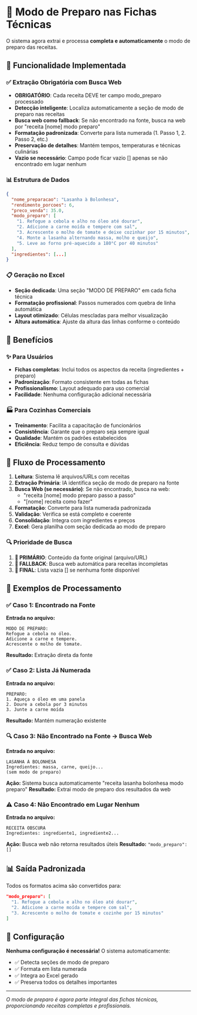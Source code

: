 # 📝 Modo de Preparo nas Fichas Técnicas

O sistema agora extrai e processa **completa e automaticamente** o modo de preparo das receitas.

## 🔧 **Funcionalidade Implementada**

### ✅ **Extração Obrigatória com Busca Web**
- **OBRIGATÓRIO**: Cada receita DEVE ter campo modo_preparo processado
- **Detecção inteligente**: Localiza automaticamente a seção de modo de preparo nas receitas
- **Busca web como fallback**: Se não encontrado na fonte, busca na web por "receita [nome] modo preparo"
- **Formatação padronizada**: Converte para lista numerada (1. Passo 1, 2. Passo 2, etc.)
- **Preservação de detalhes**: Mantém tempos, temperaturas e técnicas culinárias
- **Vazio se necessário**: Campo pode ficar vazio [] apenas se não encontrado em lugar nenhum

### 📊 **Estrutura de Dados**
```json
{
  "nome_preparacao": "Lasanha à Bolonhesa",
  "rendimento_porcoes": 6,
  "preco_venda": 35.0,
  "modo_preparo": [
    "1. Refogue a cebola e alho no óleo até dourar",
    "2. Adicione a carne moída e tempere com sal",
    "3. Acrescente o molho de tomate e deixe cozinhar por 15 minutos",
    "4. Monte a lasanha alternando massa, molho e queijo",
    "5. Leve ao forno pré-aquecido a 180°C por 40 minutos"
  ],
  "ingredientes": [...]
}
```

### 📋 **Geração no Excel**
- **Seção dedicada**: Uma seção "MODO DE PREPARO" em cada ficha técnica
- **Formatação profissional**: Passos numerados com quebra de linha automática
- **Layout otimizado**: Células mescladas para melhor visualização
- **Altura automática**: Ajuste da altura das linhas conforme o conteúdo

## 🎯 **Benefícios**

### ✨ **Para Usuários**
- **Fichas completas**: Inclui todos os aspectos da receita (ingredientes + preparo)
- **Padronização**: Formato consistente em todas as fichas
- **Profissionalismo**: Layout adequado para uso comercial
- **Facilidade**: Nenhuma configuração adicional necessária

### 🏭 **Para Cozinhas Comerciais**
- **Treinamento**: Facilita a capacitação de funcionários
- **Consistência**: Garante que o preparo seja sempre igual
- **Qualidade**: Mantém os padrões estabelecidos
- **Eficiência**: Reduz tempo de consulta e dúvidas

## 🔄 **Fluxo de Processamento**

1. **Leitura**: Sistema lê arquivos/URLs com receitas
2. **Extração Primária**: IA identifica seção de modo de preparo na fonte
3. **Busca Web (se necessário)**: Se não encontrado, busca na web:
   - "receita [nome] modo preparo passo a passo"
   - "[nome] receita como fazer"
4. **Formatação**: Converte para lista numerada padronizada
5. **Validação**: Verifica se está completo e coerente
6. **Consolidação**: Integra com ingredientes e preços
7. **Excel**: Gera planilha com seção dedicada ao modo de preparo

### 🔍 **Prioridade de Busca**
1. **🏅 PRIMÁRIO**: Conteúdo da fonte original (arquivo/URL)
2. **🔎 FALLBACK**: Busca web automática para receitas incompletas
3. **📝 FINAL**: Lista vazia [] se nenhuma fonte disponível

## 📖 **Exemplos de Processamento**

### ✅ Caso 1: Encontrado na Fonte
**Entrada no arquivo:**
```
MODO DE PREPARO:
Refogue a cebola no óleo.
Adicione a carne e tempere.
Acrescente o molho de tomate.
```
**Resultado:** Extração direta da fonte

### ✅ Caso 2: Lista Já Numerada
**Entrada no arquivo:**
```
PREPARO:
1. Aqueça o óleo em uma panela
2. Doure a cebola por 3 minutos
3. Junte a carne moída
```
**Resultado:** Mantém numeração existente

### 🔍 Caso 3: Não Encontrado na Fonte → Busca Web
**Entrada no arquivo:**
```
LASANHA À BOLONHESA
Ingredientes: massa, carne, queijo...
(sem modo de preparo)
```
**Ação:** Sistema busca automaticamente "receita lasanha bolonhesa modo preparo"
**Resultado:** Extrai modo de preparo dos resultados da web

### ⚠️ Caso 4: Não Encontrado em Lugar Nenhum
**Entrada no arquivo:**
```
RECEITA OBSCURA
Ingredientes: ingrediente1, ingrediente2...
```
**Ação:** Busca web não retorna resultados úteis
**Resultado:** `"modo_preparo": []`

## 📊 **Saída Padronizada**

Todos os formatos acima são convertidos para:
```json
"modo_preparo": [
  "1. Refogue a cebola e alho no óleo até dourar",
  "2. Adicione a carne moída e tempere com sal",
  "3. Acrescente o molho de tomate e cozinhe por 15 minutos"
]
```

## 🔧 **Configuração**

**Nenhuma configuração é necessária!** O sistema automaticamente:
- ✅ Detecta seções de modo de preparo
- ✅ Formata em lista numerada
- ✅ Integra ao Excel gerado
- ✅ Preserva todos os detalhes importantes

---

*O modo de preparo é agora parte integral das fichas técnicas, proporcionando receitas completas e profissionais.*